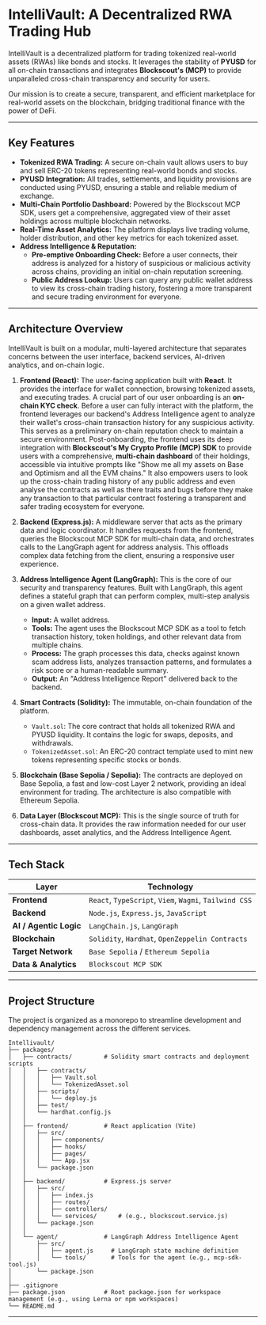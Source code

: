 # IntelliVault: A Decentralized RWA Trading Hub

IntelliVault is a decentralized platform for trading tokenized real-world assets (RWAs) like bonds and stocks. It leverages the stability of **PYUSD** for all on-chain transactions and integrates **Blockscout's (MCP)** to provide unparalleled cross-chain transparency and security for users.

Our mission is to create a secure, transparent, and efficient marketplace for real-world assets on the blockchain, bridging traditional finance with the power of DeFi.

-----

## Key Features

  * **Tokenized RWA Trading:** A secure on-chain vault allows users to buy and sell ERC-20 tokens representing real-world bonds and stocks.
  * **PYUSD Integration:** All trades, settlements, and liquidity provisions are conducted using PYUSD, ensuring a stable and reliable medium of exchange.
  * **Multi-Chain Portfolio Dashboard:** Powered by the Blockscout MCP SDK, users get a comprehensive, aggregated view of their asset holdings across multiple blockchain networks.
  * **Real-Time Asset Analytics:** The platform displays live trading volume, holder distribution, and other key metrics for each tokenized asset.
  * **Address Intelligence & Reputation:**
      * **Pre-emptive Onboarding Check:** Before a user connects, their address is analyzed for a history of suspicious or malicious activity across chains, providing an initial on-chain reputation screening.
      * **Public Address Lookup:** Users can query any public wallet address to view its cross-chain trading history, fostering a more transparent and secure trading environment for everyone.

-----

## Architecture Overview

IntelliVault is built on a modular, multi-layered architecture that separates concerns between the user interface, backend services, AI-driven analytics, and on-chain logic.

1.  **Frontend (React):** The user-facing application built with **React**. It provides the interface for wallet connection, browsing tokenized assets, and executing trades. A crucial part of our user onboarding is an **on-chain KYC check**. Before a user can fully interact with the platform, the frontend leverages our backend's Address Intelligence agent to analyze their wallet's cross-chain transaction history for any suspicious activity. This serves as a preliminary on-chain reputation check to maintain a secure environment. Post-onboarding, the frontend uses its deep integration with **Blockscout's My Crypto Profile (MCP) SDK** to provide users with a comprehensive, **multi-chain dashboard** of their holdings, accessible via intuitive prompts like "Show me all my assets on Base and Optimism and all the EVM chains." It also empowers users to look up the cross-chain trading history of any public address and even analyse the contracts as well as there traits and bugs before they make any transaction to that particular contract  fostering a transparent and safer trading ecosystem for everyone.

2.  **Backend (Express.js):** A middleware server that acts as the primary data and logic coordinator. It handles requests from the frontend, queries the Blockscout MCP SDK for multi-chain data, and orchestrates calls to the LangGraph agent for address analysis. This offloads complex data fetching from the client, ensuring a responsive user experience.

3.  **Address Intelligence Agent (LangGraph):** This is the core of our security and transparency features. Built with LangGraph, this agent defines a stateful graph that can perform complex, multi-step analysis on a given wallet address.

      * **Input:** A wallet address.
      * **Tools:** The agent uses the Blockscout MCP SDK as a tool to fetch transaction history, token holdings, and other relevant data from multiple chains.
      * **Process:** The graph processes this data, checks against known scam address lists, analyzes transaction patterns, and formulates a risk score or a human-readable summary.
      * **Output:** An "Address Intelligence Report" delivered back to the backend.

4.  **Smart Contracts (Solidity):** The immutable, on-chain foundation of the platform.

      * `Vault.sol`: The core contract that holds all tokenized RWA and PYUSD liquidity. It contains the logic for swaps, deposits, and withdrawals.
      * `TokenizedAsset.sol`: An ERC-20 contract template used to mint new tokens representing specific stocks or bonds.

5.  **Blockchain (Base Sepolia / Sepolia):** The contracts are deployed on Base Sepolia, a fast and low-cost Layer 2 network, providing an ideal environment for trading. The architecture is also compatible with Ethereum Sepolia.

6.  **Data Layer (Blockscout MCP):** This is the single source of truth for cross-chain data. It provides the raw information needed for our user dashboards, asset analytics, and the Address Intelligence Agent.

-----

## Tech Stack

| Layer                  | Technology                                                                                                    |
| ---------------------- | ------------------------------------------------------------------------------------------------------------- |
| **Frontend** | `React`, `TypeScript`, `Viem`, `Wagmi`, `Tailwind CSS`                                                          |
| **Backend** | `Node.js`, `Express.js`, `JavaScript`                                                                         |
| **AI / Agentic Logic** | `LangChain.js`, `LangGraph`                                                                                   |
| **Blockchain** | `Solidity`, `Hardhat`, `OpenZeppelin Contracts`                                                               |
| **Target Network** | `Base Sepolia` / `Ethereum Sepolia`                                                                           |
| **Data & Analytics** | `Blockscout MCP SDK`                                                                                          |

-----

## Project Structure

The project is organized as a monorepo to streamline development and dependency management across the different services.

```
Intellivault/
├── packages/
│   ├── contracts/         # Solidity smart contracts and deployment scripts
│   │   ├── contracts/
│   │   │   ├── Vault.sol
│   │   │   └── TokenizedAsset.sol
│   │   ├── scripts/
│   │   │   └── deploy.js
│   │   ├── test/
│   │   └── hardhat.config.js
│   │
│   ├── frontend/          # React application (Vite)
│   │   ├── src/
│   │   │   ├── components/
│   │   │   ├── hooks/
│   │   │   ├── pages/
│   │   │   └── App.jsx
│   │   └── package.json
│   │
│   ├── backend/           # Express.js server
│   │   ├── src/
│   │   │   ├── index.js
│   │   │   ├── routes/
│   │   │   ├── controllers/
│   │   │   └── services/      # (e.g., blockscout.service.js)
│   │   └── package.json
│   │
│   └── agent/             # LangGraph Address Intelligence Agent
│       ├── src/
│       │   ├── agent.js     # LangGraph state machine definition
│       │   └── tools/       # Tools for the agent (e.g., mcp-sdk-tool.js)
│       └── package.json
│
├── .gitignore
├── package.json           # Root package.json for workspace management (e.g., using Lerna or npm workspaces)
└── README.md
```

-----
